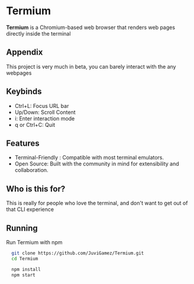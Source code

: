
# Termium

**Termium** is a Chromium-based web browser that renders web pages directly inside the terminal


## Appendix

This project is very much in beta, you can barely interact with the any webpages


## Keybinds

- Ctrl+L: Focus URL bar
- Up/Down: Scroll Content
- i: Enter interaction mode
- q or Ctrl+C: Quit


## Features

- Terminal-Friendly : Compatible with most terminal emulators.
- Open Source: Built with the community in mind for extensibility and collaboration.


## Who is this for?

This is really for people who love the terminal, and don't want to get out of that CLI experience


## Running

Run Termium with npm

```bash
  git clone https://github.com/JuviGamez/Termium.git
  cd Termium
```

```bash
  npm install
  npm start
```
    
